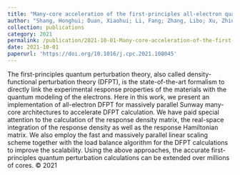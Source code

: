 ```yaml
---
title: "Many-core acceleration of the first-principles all-electron quantum perturbation calculations"
author: "Shang, Honghui; Duan, Xiaohui; Li, Fang; Zhang, Libo; Xu, Zhiqian; Liu, Kan; Luo, Haiwen; Ji, Yingrui; Zhao, Wenxuan; Xue, Wei; Chen, Li; Zhang, Yunquan"
collection: publications
category: 2021
permalink: /publication/2021-10-01-Many-core-acceleration-of-the-first-principles-all-electron-quantum-perturbation-calculations
date: 2021-10-01
paperurl: 'https://doi.org/10.1016/j.cpc.2021.108045'
---
```


The first-principles quantum perturbation theory, also called density-functional perturbation theory (DFPT), is the state-of-the-art formalism to directly link the experimental response properties of the materials with the quantum modeling of the electrons. Here in this work, we present an implementation of all-electron DFPT for massively parallel Sunway many-core architectures to accelerate DFPT calculation. We have paid special attention to the calculation of the response density matrix, the real-space integration of the response density as well as the response Hamiltonian matrix. We also employ the fast and massively parallel linear scaling scheme together with the load balance algorithm for the DFPT calculations to improve the scalability. Using the above approaches, the accurate first-principles quantum perturbation calculations can be extended over millions of cores. © 2021
